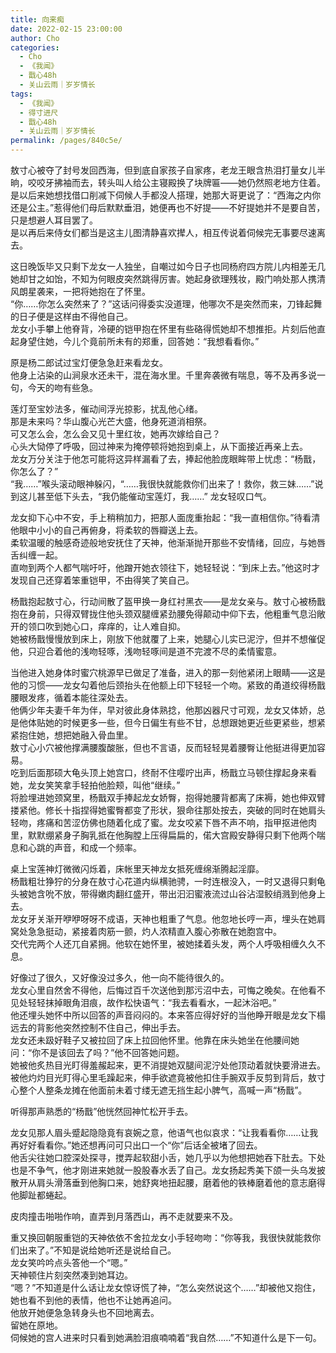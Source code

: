 ```yaml
---
title: 向来痴
date: 2022-02-15 23:00:00
author: Cho
categories: 
  - Cho
  - 《我闻》
  - 戬心48h
  - 关山云雨｜岁岁情长
tags: 
  - 《我闻》
  - 得寸进尺
  - 戬心48h
  - 关山云雨｜岁岁情长
permalink: /pages/840c5e/
---
```


敖寸心被夺了封号发回西海，但到底自家孩子自家疼，老龙王眼含热泪打量女儿半晌，咬咬牙拂袖而去，转头叫人给公主寝殿换了块牌匾——她仍然照老地方住着。<!-- more -->  
是以后来她想找借口削减下伺候人手都没人搭理，她那大哥更说了：“西海之内你还是公主。”惹得他们母后默默垂泪，她便再也不好提——不好提她并不是要自苦，只是想避人耳目罢了。  
是以再后来侍女们都当是这主儿图清静喜欢撵人，相互传说着伺候完无事要尽速离去。

这日晚饭毕又只剩下龙女一人独坐，自嘲过如今日子也同杨府四方院儿内相差无几她却甘之如饴，不知为何眼皮突然跳得厉害。她起身欲理残妆，殿门响处那人携清风朗星袭来，一把将她抱在了怀里。  
“你……你怎么突然来了？”这话问得委实没道理，他哪次不是突然而来，刀锋起舞的日子便是这样由不得他自己。  
龙女小手攀上他脊背，冷硬的铠甲抱在怀里有些硌得慌她却不想推拒。片刻后他直起身望住她，今儿个竟前所未有的郑重，回答她：“我想看看你。”

原是杨二郎试过宝灯便急急赶来看龙女。  
他身上沾染的山涧泉水还未干，混在海水里。千里奔袭微有喘息，等不及再多说一句，今天的吻有些急。

莲灯至宝妙法多，催动间浮光掠影，扰乱他心绪。  
那是未来吗？华山腹心光芒大盛，他身死道消相祭。  
可又怎么会，怎么会又见十里红妆，她再次嫁给自己？  
心头大恸停了呼吸，回过神来为掩停顿将她抱到桌上，从下面接近再亲上去。  
龙女万分关注于他怎可能将这异样漏看了去，捧起他脸庞眼眸带上忧虑：“杨戬，你怎么了？”  
“我……”喉头滚动眼神躲闪，“……我很快就能救你们出来了！救你，救三妹……”说到这儿甚至低下头去，“我仍能催动宝莲灯，我……”
龙女轻叹口气。

龙女抑下心中不安，手上稍稍加力，把那人面庞重抬起：“我一直相信你。”待看清他眼中小小的自己再俯身，将柔软的唇瓣送上去。  
柔软温暖的触感奇迹般地安抚住了天神，他渐渐抛开那些不安情绪，回应，与她唇舌纠缠一起。  
直吻到两个人都气喘吁吁，他蹭开她衣领往下，她轻轻说：“到床上去。”他这时才发现自己还穿着笨重铠甲，不由得笑了笑自己。

杨戬抱起敖寸心，行动间散了盔甲换一身红衬黑衣——是龙女亲与。敖寸心被杨戬抱在身前，只得双臂拢住他头颈双腿缠紧劲腰免得颠动中仰下去，他粗重气息沿敞开的领口吹到她心口，痒痒的，让人难自抑。  
她被杨戬慢慢放到床上，刚放下他就覆了上来，她腿心儿实已泥泞，但并不想催促他，只迎合着他的浅吻轻啄，浅吻轻啄间是道不完渡不尽的柔情蜜意。

当他进入她身体时蜜穴桃源早已做足了准备，进入的那一刻他紧闭上眼睛——这是他的习惯——龙女勾着他后颈抬头在他额上印下轻轻一个吻。紧致的甬道绞得杨戬腰眼发疼，循着本能往深处去。  
他俩少年夫妻千年为伴，早对彼此身体熟捻，他那凶器尺寸可观，龙女又体娇，总是他体贴她的时候更多一些，但今日偏生有些不甘，总想跟她更近些更紧些，想紧紧抱住她，想把她融入骨血里。  
敖寸心小穴被他撑满腰腹酸胀，但也不言语，反而轻轻晃着腰臀让他挺进得更加容易。  
吃到后面那硕大龟头顶上她宫口，终耐不住嘤咛出声，杨戬立马顿住撑起身来看她，龙女笑笑拿手轻拍他脸颊，叫他“继续。”  
将脸埋进她颈窝里，杨戬双手捧起龙女娇臀，抱得她腰背都离了床褥，她也伸双臂搂紧他。修长十指捏得她蜜臀都变了形状，狠命往那处按去，突破的同时在她肩头轻吻，疼痛和苦涩仿佛也随着化成了蜜。龙女咬紧下唇不声不响，指甲抠进他肉里，默默绷紧身子胸乳抵在他胸膛上压得扁扁的，偌大宫殿安静得只剩下他两个喘息和心跳的声音，和成一个频率。

桌上宝莲神灯微微闪烁着，床帐里天神龙女抵死缠绵渐腾起淫靡。  
杨戬粗壮狰狞的分身在敖寸心花道内纵横驰骋，一时连根没入，一时又退得只剩龟头被她含吮不放，带得嫩肉翻红盛开，带出汩汩蜜液流过山谷沾湿鲛绡溅到他身上去。  
龙女牙关渐开咿咿呀呀不成语，天神也粗重了气息。他忽地长哼一声，埋头在她肩窝处急急挺动，紧接着肉筋一颤，灼人浓精直入腹心弥散在她胞宫中。  
交代完两个人还兀自紧拥。他软在她怀里，被她揉着头发，两个人呼吸相缠久久不息。

好像过了很久，又好像没过多久，他一向不能待很久的。  
龙女心里自然舍不得他，后悔过百千次送他到那污沼中去，可悔之晚矣。在他看不见处轻轻抹掉眼角泪痕，故作松快语气：“我去看看水，一起沐浴吧。”  
他还埋头她怀中所以回答的声音闷闷的。本来答应得好好的当他睁开眼是龙女下榻远去的背影他突然控制不住自己，伸出手去。  
龙女还未趿好鞋子又被拉回了床上拉回他怀里。他靠在床头她坐在他腰间她问：“你不是该回去了吗？”他不回答她问题。  
她被他炙热目光盯得羞赧起来，更不消提她双腿间泥泞处他顶动着就快要滑进去。被他灼灼目光盯得心里毛躁起来，伸手欲遮竟被他扣住手腕双手反剪到背后，敖寸心整个人整条龙摊在他面前未着寸缕无遮无挡生起小脾气，高喊一声“杨戬”。

听得那声熟悉的“杨戬”他恍然回神忙松开手去。

龙女见那人眉头蹙起隐隐竟有哀婉之意，他语气也似哀求：“让我看看你……让我再好好看看你。”她还想再问可只出口一个“你”后话全被堵了回去。  
他舌尖往她口腔深处探寻，搅弄起软甜小舌，她几乎以为他想把她吞下肚去。下处也是不争气，他才刚进来她就一股股春水丢了自己。龙女扬起秀美下颌一头乌发披散开从肩头滑落垂到他胸口来，她舒爽地扭起腰，磨着他的铁棒磨着他的意志磨得他脚趾都蜷起。

皮肉撞击啪啪作响，直弄到月落西山，再不走就要来不及。

重又换回朝服重铠的天神依依不舍拉龙女小手轻吻吻：“你等我，我很快就能救你们出来了。”不知是说给她听还是说给自己。  
龙女笑吟吟点头答他一个“嗯。”  
天神顿住片刻突然凑到她耳边。  
“嗯？”不知道是什么话让龙女惊讶慌了神，“怎么突然说这个……”却被他又抱住，她也看不到他的表情，他也不让她再追问。  
他放开她便急急转身头也不回地离去。  
留她在原地。  
伺候她的宫人进来时只看到她满脸泪痕喃喃着“我自然……”不知道什么是下一句。
